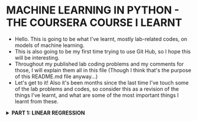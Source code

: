 ﻿# MACHINE LEARNING IN PYTHON - THE COURSERA COURSE I LEARNT

- Hello. This is going to be what I've learnt, mostly lab-related codes, on models of machine learning.
- This is also going to be my first time trying to use Git Hub, so I hope this will be interesting.
- Throughout my published lab coding problems and my comments for those, I will explain them all in this file (Though I think that's the purpose of this README.md file anyway...)
- Let's get to it! Also it's been months since the last time I've touch some of the lab problems and codes, so consider this as a revision of the things I've learnt, and what are some of the most important things I learnt from these.


<details>
<summary><strong>PART 1: LINEAR REGRESSION</strong></summary>

<details>
<summary>LAB #1: SIMPLE LINEAR REGRESSION</summary>


- I think the name says it all. Given a dataset, you're trying to predict the target's value based on a certain feature. The feature should be the most correlated to the target as a result.
- Personally, this was the easiest lab problem compares to all of the remaining labs, and it make sense.

<details> <summary>
- There were a lot of new terms I had to learn: </summary>

1. read_csv: This is the bridge that helps datasets from the Internet to be used in our local machine.

2. hist: Making a histogram that can then be graphed into a barchart thanks to matplotlib.

3. scatter: A scatter plot that show points on an xy-graph, but this time is between two feature.

4. reshape: On the process of inserting the data on the LinearRegression(), the <fit> by default requires the  value to be at least a 2D array (n-observations, n-features). But because on this particular dataset the X is 1D, the reshape allows the X to turn 1D to 2D. Not sure if I'll ever be able to use it in real life though.
</details>

- Overall, the process of this lab problem is as follows:
Get the dataset --> Get it to our computer --> Preprocess the data --> Split into testing and training data --> Use the training data on the model --> Get the prediction data from the model ---> Compare it with the testing data to get our evaluation of the model.

- Everytime I come back to this lab problem, I can understand all the codes, but can't actually type them. I think that should be fine, since understanding what the code first should be prioritized. 

Summary:

Input: Dataset from the Internet

Output: A linear regression model that predict the target's value from a most correlated feature.

</details>

<details>
<summary>LAB #2: MULTIPLE LINEAR REGRESSION</summary>


- Still simple concept. It's like having more features to predict a target, that's all.
- The hard part for me on this lab was trying to understand what the code was doing. Compare to LAB #1, this one felt like an actual boss when I first encounter it.

<details> 
<summary> This time I'll try to explain the code through each process, one by one: </summary>

1. Dataset from Internet to our computer: The exact same.

2. Preprocess the data <Part 1>: Now for the model, the data needs to be numerical (and relevant, not it right now), so any redundant or features that won't be useful for the model must be transformed, or removed. Categories can be transformed into numerical by using certain ways, but for this lab, we would remove it. The next step is also a a part of preprocessing process: Finding the correlation between features and targets by making scatter plots.

3. Preprocess the data <Part 2>: This one is a bit hard initally for me cause of <iloc>, but then it makes sense eventually. X is the entire two columns' data, and y is the 3rd column. The reason this is <Part 2> is because we have to <Standardize> the data, not just removing redundant or categorical features. The formula behind this... is annoying to learn. Basically we would turn the data so that it would have <mean = 0> and <Standard Deviation = 1>. And then X' = (X-m)/S, I think. Consider that a hint...

4. Split into testing and training data

5. Train the data on the model: The model is still called LinearRegression(), just having more features than the last lab.

6. Get the coefficients and intercepts of the model's training. This is the <Standard> version, meaning that the values here are made from a standardized dataset.

7. <Optional> Get the coefficients and intercepts of the actual, unstandardized data <Task 12>. This is probably for when we need to describe the relationship between the actual features and targets. The values on the <standard> version won't work because the data was not the same with the original version. The whole formula thing is like <y = mx' + n>, but this time substitute it with <x' = (x=-m)/S>.

8. Plot the model: Involves plotting 3 values, which requires a 3D regression plane. Also plotting each feature with the target, so 2 simple linear regression plot as well.
</details>

- This one took FOREVER for me to get through. Not just the coding part (I could just copy from the lab), but because I had a hard time understanding the code. Also it was so long, 150+ lines of codes.

Summary:

Input: Dataset
Output: More linear regression between 2 features and 1 target. Note that this can go in many ways, now that we learn about multiple linear regression.


EX: We might literally use 5 features to predict 3 targets.

</details>


<details>
<summary><strong>PART 2: REDUCE DIMENSION</strong></summary>

<details>
<summary> LAB #3: PCA (PRINCIPLE COMPONENTS ANALYSIS) </summary>


- Now we are getting to the interesting part. Reduce dimension algorithm.
- Imagine a dataset that is just a table. That is 2D. What if a 3D, 4D, 5D,...? How would we even begin to preprocess the data in the first place?
- This is where PCA comes in clutch. It reduces the dimensions of the data without losing much of the data's information, making the preprocessing stage much easier to deal with.

<details> <summary>Most of the instructions of how the code works is already in the code, so for this outline, I will try to explain how PCA works: </summary>

- Given a dataset, let's say that it's already been graphed, PCA will try to find a certain line that can capture the HIGHEST AMOUNT OF VARIANCE. This line is called the First Principal Component (PC1), and it represents the new axis that the points should be projected onto. We can visualize what the line looks like by observing the locations of the projected points (like the red 'X' markers on the graph).

- If we choose a PCA dimension of 2, we need a second line to be perfectly perpendicular (orthogonal) to the first line. This second line is the Second Principal Component (PC2).

- Together, the PC1 and PC2 axes form a new coordinate system that replaces the old axis (Feature 1 and Feature 2). The final, reduced dataset consists of the points' new coordinates on these PC axes.
</details>

- I hope that should be good to understand for later uses. Be honest, we're probably just gonna come back to this lab if we ever need to use this model again, and just copy the parts that we need... Or DO WE???
- There might be a chance that we will only use a single line of code to apply the entire PCA model...we'll get to that point eventually. 
- Anyway that is all for this lab. I'll start to explain what the code does in the actuall code file, and this outline is just going to explain the process or theory behind each model. 

Summary:

Input: Dataset with too many dimensions
Output: Dataset with less dimensions.

</details>

<details>
<summary> LAB #4: t-SNE and UMAP </summary>

- These two dimensional reduction algorithm are competitors to PCA.
- Once again, the explanaiton of the code can be found in the code file. 
- However, the explanation of these two algorithm and how it differs from each other and PCA can actually be summarized by this table below, so this outline is kinda...unnecessary.
- See you at other labs then :)))
</details>



### Dimensionality reduction comparison: PCA vs t-SNE vs UMAP

<details>
<summary><strong>PCA vs t-SNE vs UMAP (click to expand)</strong></summary>

<div style="overflow-x:auto;"> 
<table style="border-collapse:collapse; width:100%; max-width:100%; font-family:Arial,Helvetica,sans-serif;">
	<thead>
		<tr>
			<th style="text-align:left; padding:12px; background:#f0f0f0; border:1px solid #ddd;">Feature</th>
			<th style="text-align:left; padding:12px; background:linear-gradient(90deg,#d81b60,#ff4081); color:#fff; border:1px solid #ddd;">PCA</th>
			<th style="text-align:left; padding:12px; background:linear-gradient(90deg,#00bcd4,#18ffff); color:#fff; border:1px solid #ddd;">t-SNE</th>
			<th style="text-align:left; padding:12px; background:linear-gradient(90deg,#8bc34a,#c5e1a5); color:#000; border:1px solid #ddd;">UMAP</th>
		</tr>
	</thead>
	<tbody>
		<tr>
			<td style="padding:10px; border:1px solid #eee; vertical-align:top;">Type of method</td>
			<td style="padding:10px; border:1px solid #eee; vertical-align:top;">Linear method (uses linear transformations)</td>
			<td style="padding:10px; border:1px solid #eee; vertical-align:top;">Non-linear method (focuses on local structure)</td>
			<td style="padding:10px; border:1px solid #eee; vertical-align:top;">Non-linear method (focuses on both local and global structure)</td>
		</tr>
		<tr>
			<td style="padding:10px; border:1px solid #eee; vertical-align:top;">Focus</td>
			<td style="padding:10px; border:1px solid #eee; vertical-align:top;">Maximizing variance (global structure)</td>
			<td style="padding:10px; border:1px solid #eee; vertical-align:top;">Preserving local structure (neighborhoods)</td>
			<td style="padding:10px; border:1px solid #eee; vertical-align:top;">Preserving both local and global structure</td>
		</tr>
		<tr>
			<td style="padding:10px; border:1px solid #eee; vertical-align:top;">Preserves</td>
			<td style="padding:10px; border:1px solid #eee; vertical-align:top;">Variance (overall spread of the data)</td>
			<td style="padding:10px; border:1px solid #eee; vertical-align:top;">Local relationships (similarity between neighbors)</td>
			<td style="padding:10px; border:1px solid #eee; vertical-align:top;">Local and global relationships (overall shape and clusters)</td>
		</tr>
		<tr>
			<td style="padding:10px; border:1px solid #eee; vertical-align:top;">Output</td>
			<td style="padding:10px; border:1px solid #eee; vertical-align:top;">Linear transformation of the data into principal components</td>
			<td style="padding:10px; border:1px solid #eee; vertical-align:top;">2D or 3D representation that reflects local similarities</td>
			<td style="padding:10px; border:1px solid #eee; vertical-align:top;">2D or 3D representation with more global structure</td>
		</tr>
		<tr>
			<td style="padding:10px; border:1px solid #eee; vertical-align:top;">Scalability</td>
			<td style="padding:10px; border:1px solid #eee; vertical-align:top;">Highly scalable (works well with large datasets)</td>
			<td style="padding:10px; border:1px solid #eee; vertical-align:top;">Computationally expensive on large datasets</td>
			<td style="padding:10px; border:1px solid #eee; vertical-align:top;">Scalable, faster than t-SNE, works well with large datasets</td>
		</tr>
		<tr>
			<td style="padding:10px; border:1px solid #eee; vertical-align:top;">Speed</td>
			<td style="padding:10px; border:1px solid #eee; vertical-align:top;">Fast</td>
			<td style="padding:10px; border:1px solid #eee; vertical-align:top;">Slow, especially for large datasets</td>
			<td style="padding:10px; border:1px solid #eee; vertical-align:top;">Faster than t-SNE, more scalable</td>
		</tr>
		<tr>
			<td style="padding:10px; border:1px solid #eee; vertical-align:top;">Reproducibility</td>
			<td style="padding:10px; border:1px solid #eee; vertical-align:top;">Very stable and deterministic</td>
			<td style="padding:10px; border:1px solid #eee; vertical-align:top;">Results can vary with different runs</td>
			<td style="padding:10px; border:1px solid #eee; vertical-align:top;">More stable than t-SNE, but less deterministic than PCA</td>
		</tr>
		<tr>
			<td style="padding:10px; border:1px solid #eee; vertical-align:top;">Interpretability</td>
			<td style="padding:10px; border:1px solid #eee; vertical-align:top;">Results are easy to interpret (principal components)</td>
			<td style="padding:10px; border:1px solid #eee; vertical-align:top;">Results are harder to interpret (abstract relationships)</td>
			<td style="padding:10px; border:1px solid #eee; vertical-align:top;">Results are more interpretable than t-SNE, but not as clear as PCA</td>
		</tr>
		<tr>
			<td style="padding:10px; border:1px solid #eee; vertical-align:top;">Best for</td>
			<td style="padding:10px; border:1px solid #eee; vertical-align:top;">When you want to preserve overall variance and reduce dimensionality linearly (e.g., for feature extraction, noise reduction)</td>
			<td style="padding:10px; border:1px solid #eee; vertical-align:top;">When you want to explore local structure and identify clusters in the data</td>
			<td style="padding:10px; border:1px solid #eee; vertical-align:top;">When you want to preserve both local and global structure, especially in complex, large datasets</td>
		</tr>
		</tbody>
	</table>
	</div>

	</details>

</details>

